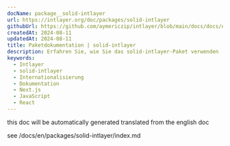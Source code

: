 ```yaml
---
docName: package__solid-intlayer
url: https://intlayer.org/doc/packages/solid-intlayer
githubUrl: https://github.com/aymericzip/intlayer/blob/main/docs/docs/en/packages/solid-intlayer/index.md
createdAt: 2024-08-11
updatedAt: 2024-08-11
title: Paketdokumentation | solid-intlayer
description: Erfahren Sie, wie Sie das solid-intlayer-Paket verwenden
keywords:
  - Intlayer
  - solid-intlayer
  - Internationalisierung
  - Dokumentation
  - Next.js
  - JavaScript
  - React
---
```


this doc will be automatically generated translated from the english doc

see /docs/en/packages/solid-intlayer/index.md

